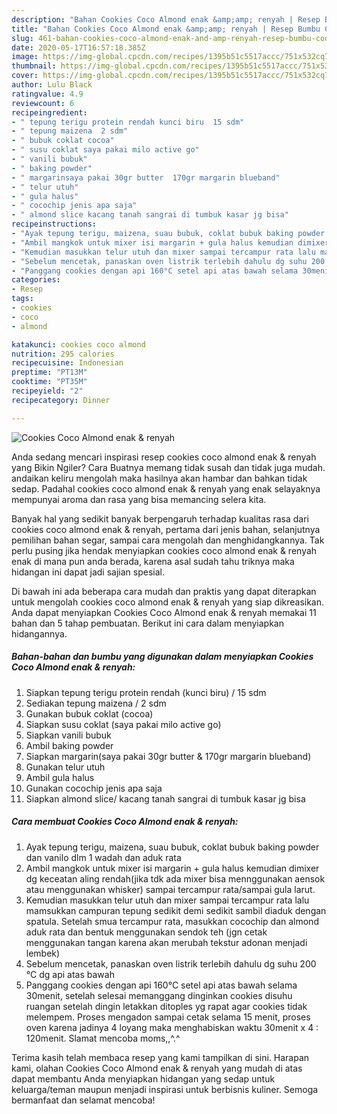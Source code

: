 ```yaml
---
description: "Bahan Cookies Coco Almond enak &amp;amp; renyah | Resep Bumbu Cookies Coco Almond enak &amp;amp; renyah Yang Lezat Sekali"
title: "Bahan Cookies Coco Almond enak &amp;amp; renyah | Resep Bumbu Cookies Coco Almond enak &amp;amp; renyah Yang Lezat Sekali"
slug: 461-bahan-cookies-coco-almond-enak-and-amp-renyah-resep-bumbu-cookies-coco-almond-enak-and-amp-renyah-yang-lezat-sekali
date: 2020-05-17T16:57:18.385Z
image: https://img-global.cpcdn.com/recipes/1395b51c5517accc/751x532cq70/cookies-coco-almond-enak-renyah-foto-resep-utama.jpg
thumbnail: https://img-global.cpcdn.com/recipes/1395b51c5517accc/751x532cq70/cookies-coco-almond-enak-renyah-foto-resep-utama.jpg
cover: https://img-global.cpcdn.com/recipes/1395b51c5517accc/751x532cq70/cookies-coco-almond-enak-renyah-foto-resep-utama.jpg
author: Lulu Black
ratingvalue: 4.9
reviewcount: 6
recipeingredient:
- " tepung terigu protein rendah kunci biru  15 sdm"
- " tepung maizena  2 sdm"
- " bubuk coklat cocoa"
- " susu coklat saya pakai milo active go"
- " vanili bubuk"
- " baking powder"
- " margarinsaya pakai 30gr butter  170gr margarin blueband"
- " telur utuh"
- " gula halus"
- " cocochip jenis apa saja"
- " almond slice kacang tanah sangrai di tumbuk kasar jg bisa"
recipeinstructions:
- "Ayak tepung terigu, maizena, suau bubuk, coklat bubuk baking powder dan vanilo dlm 1 wadah dan aduk rata"
- "Ambil mangkok untuk mixer isi margarin + gula halus kemudian dimixer dg keceatan aling rendah(jika tdk ada mixer bisa mennggunakan aensok atau menggunakan whisker) sampai tercampur rata/sampai gula larut."
- "Kemudian masukkan telur utuh dan mixer sampai tercampur rata lalu mamsukkan campuran tepung sedikit demi sedikit sambil diaduk dengan spatula. Setelah smua tercampur rata, masukkan cocochip dan almond aduk rata dan bentuk menggunakan sendok teh (jgn cetak menggunakan tangan karena akan merubah tekstur adonan menjadi lembek)"
- "Sebelum mencetak, panaskan oven listrik terlebih dahulu dg suhu 200 °C dg api atas bawah"
- "Panggang cookies dengan api 160°C setel api atas bawah selama 30menit, setelah selesai memanggang dinginkan cookies disuhu ruangan setelah dingin letakkan ditoples yg rapat agar cookies tidak melempem. Proses mengadon sampai cetak selama 15 menit, proses oven karena jadinya 4 loyang maka menghabiskan waktu 30menit x 4 : 120menit. Slamat mencoba moms,,^.^"
categories:
- Resep
tags:
- cookies
- coco
- almond

katakunci: cookies coco almond 
nutrition: 295 calories
recipecuisine: Indonesian
preptime: "PT13M"
cooktime: "PT35M"
recipeyield: "2"
recipecategory: Dinner

---
```



![Cookies Coco Almond enak &amp; renyah](https://img-global.cpcdn.com/recipes/1395b51c5517accc/751x532cq70/cookies-coco-almond-enak-renyah-foto-resep-utama.jpg)

Anda sedang mencari inspirasi resep cookies coco almond enak &amp; renyah yang Bikin Ngiler? Cara Buatnya memang tidak susah dan tidak juga mudah. andaikan keliru mengolah maka hasilnya akan hambar dan bahkan tidak sedap. Padahal cookies coco almond enak &amp; renyah yang enak selayaknya mempunyai aroma dan rasa yang bisa memancing selera kita.

Banyak hal yang sedikit banyak berpengaruh terhadap kualitas rasa dari cookies coco almond enak &amp; renyah, pertama dari jenis bahan, selanjutnya pemilihan bahan segar, sampai cara mengolah dan menghidangkannya. Tak perlu pusing jika hendak menyiapkan cookies coco almond enak &amp; renyah enak di mana pun anda berada, karena asal sudah tahu triknya maka hidangan ini dapat jadi sajian spesial.




Di bawah ini ada beberapa cara mudah dan praktis yang dapat diterapkan untuk mengolah cookies coco almond enak &amp; renyah yang siap dikreasikan. Anda dapat menyiapkan Cookies Coco Almond enak &amp; renyah memakai 11 bahan dan 5 tahap pembuatan. Berikut ini cara dalam menyiapkan hidangannya.

<!--inarticleads1-->

##### Bahan-bahan dan bumbu yang digunakan dalam menyiapkan Cookies Coco Almond enak &amp; renyah:

1. Siapkan  tepung terigu protein rendah (kunci biru) / 15 sdm
1. Sediakan  tepung maizena / 2 sdm
1. Gunakan  bubuk coklat (cocoa)
1. Siapkan  susu coklat (saya pakai milo active go)
1. Siapkan  vanili bubuk
1. Ambil  baking powder
1. Siapkan  margarin(saya pakai 30gr butter &amp; 170gr margarin blueband)
1. Gunakan  telur utuh
1. Ambil  gula halus
1. Gunakan  cocochip jenis apa saja
1. Siapkan  almond slice/ kacang tanah sangrai di tumbuk kasar jg bisa




<!--inarticleads2-->

##### Cara membuat Cookies Coco Almond enak &amp; renyah:

1. Ayak tepung terigu, maizena, suau bubuk, coklat bubuk baking powder dan vanilo dlm 1 wadah dan aduk rata
1. Ambil mangkok untuk mixer isi margarin + gula halus kemudian dimixer dg keceatan aling rendah(jika tdk ada mixer bisa mennggunakan aensok atau menggunakan whisker) sampai tercampur rata/sampai gula larut.
1. Kemudian masukkan telur utuh dan mixer sampai tercampur rata lalu mamsukkan campuran tepung sedikit demi sedikit sambil diaduk dengan spatula. Setelah smua tercampur rata, masukkan cocochip dan almond aduk rata dan bentuk menggunakan sendok teh (jgn cetak menggunakan tangan karena akan merubah tekstur adonan menjadi lembek)
1. Sebelum mencetak, panaskan oven listrik terlebih dahulu dg suhu 200 °C dg api atas bawah
1. Panggang cookies dengan api 160°C setel api atas bawah selama 30menit, setelah selesai memanggang dinginkan cookies disuhu ruangan setelah dingin letakkan ditoples yg rapat agar cookies tidak melempem. Proses mengadon sampai cetak selama 15 menit, proses oven karena jadinya 4 loyang maka menghabiskan waktu 30menit x 4 : 120menit. Slamat mencoba moms,,^.^




Terima kasih telah membaca resep yang kami tampilkan di sini. Harapan kami, olahan Cookies Coco Almond enak &amp; renyah yang mudah di atas dapat membantu Anda menyiapkan hidangan yang sedap untuk keluarga/teman maupun menjadi inspirasi untuk berbisnis kuliner. Semoga bermanfaat dan selamat mencoba!
